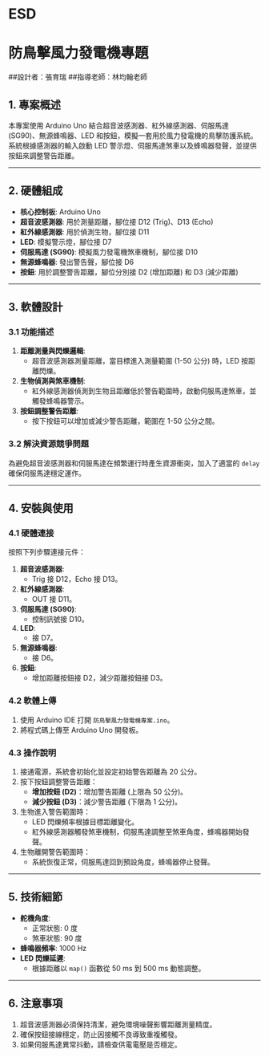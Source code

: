 # ESD

# 防鳥擊風力發電機專題
##設計者：張育瑞
##指導老師：林均翰老師

## 1. 專案概述

本專案使用 Arduino Uno 結合超音波感測器、紅外線感測器、伺服馬達 (SG90)、無源蜂鳴器、LED 和按鈕，模擬一套用於風力發電機的鳥擊防護系統。  
系統根據感測器的輸入啟動 LED 警示燈、伺服馬達煞車以及蜂鳴器發聲，並提供按鈕來調整警告距離。

---

## 2. 硬體組成

- **核心控制板**: Arduino Uno  
- **超音波感測器**: 用於測量距離，腳位接 D12 (Trig)、D13 (Echo)  
- **紅外線感測器**: 用於偵測生物，腳位接 D11  
- **LED**: 模擬警示燈，腳位接 D7  
- **伺服馬達 (SG90)**: 模擬風力發電機煞車機制，腳位接 D10  
- **無源蜂鳴器**: 發出警告聲，腳位接 D6  
- **按鈕**: 用於調整警告距離，腳位分別接 D2 (增加距離) 和 D3 (減少距離)  

---

## 3. 軟體設計

### 3.1 功能描述

1. **距離測量與閃爍邏輯**:  
   - 超音波感測器測量距離，當目標進入測量範圍 (1-50 公分) 時，LED 按距離閃爍。  
2. **生物偵測與煞車機制**:  
   - 紅外線感測器偵測到生物且距離低於警告範圍時，啟動伺服馬達煞車，並觸發蜂鳴器警示。  
3. **按鈕調整警告距離**:  
   - 按下按鈕可以增加或減少警告距離，範圍在 1-50 公分之間。

### 3.2 解決資源競爭問題

為避免超音波感測器和伺服馬達在頻繁運行時產生資源衝突，加入了適當的 `delay` 確保伺服馬達穩定運作。

---

## 4. 安裝與使用

### 4.1 硬體連接

按照下列步驟連接元件：

1. **超音波感測器**:  
   - Trig 接 D12，Echo 接 D13。  
2. **紅外線感測器**:  
   - OUT 接 D11。  
3. **伺服馬達 (SG90)**:  
   - 控制訊號接 D10。  
4. **LED**:  
   - 接 D7。  
5. **無源蜂鳴器**:  
   - 接 D6。  
6. **按鈕**:  
   - 增加距離按鈕接 D2，減少距離按鈕接 D3。  

### 4.2 軟體上傳

1. 使用 Arduino IDE 打開 `防鳥擊風力發電機專案.ino`。
2. 將程式碼上傳至 Arduino Uno 開發板。

### 4.3 操作說明

1. 接通電源，系統會初始化並設定初始警告距離為 20 公分。  
2. 按下按鈕調整警告距離：  
   - **增加按鈕 (D2)**：增加警告距離 (上限為 50 公分)。  
   - **減少按鈕 (D3)**：減少警告距離 (下限為 1 公分)。  
3. 生物進入警告範圍時：  
   - LED 閃爍頻率根據目標距離變化。  
   - 紅外線感測器觸發煞車機制，伺服馬達調整至煞車角度，蜂鳴器開始發聲。  
4. 生物離開警告範圍時：  
   - 系統恢復正常，伺服馬達回到預設角度，蜂鳴器停止發聲。  

---

## 5. 技術細節

- **舵機角度**:  
  - 正常狀態: 0 度  
  - 煞車狀態: 90 度  
- **蜂鳴器頻率**: 1000 Hz  
- **LED 閃爍延遲**:  
  - 根據距離以 `map()` 函數從 50 ms 到 500 ms 動態調整。  

---

## 6. 注意事項

1. 超音波感測器必須保持清潔，避免環境噪聲影響距離測量精度。  
2. 確保按鈕接線穩定，防止因接觸不良導致重複觸發。  
3. 如果伺服馬達異常抖動，請檢查供電電壓是否穩定。  
